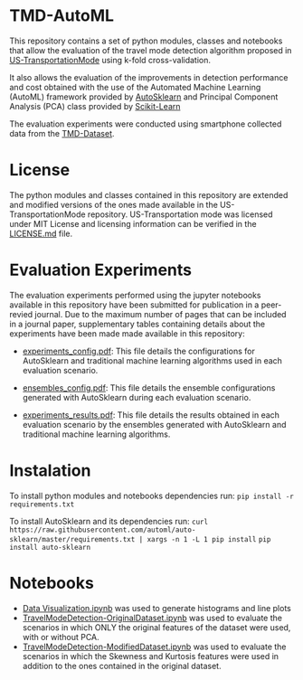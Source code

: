 # TMD-AutoML

This repository contains a set of python modules, classes and notebooks that allow the evaluation of the 
travel mode detection algorithm proposed in [US-TransportationMode](https://github.com/vlomonaco/US-TransportationMode) using k-fold cross-validation.

It also allows the evaluation of the improvements in detection performance and cost obtained with the use of the Automated Machine Learning (AutoML)
framework provided by [AutoSklearn](https://automl.github.io/auto-sklearn) and Principal Component Analysis (PCA) class provided by [Scikit-Learn](http://scikit-learn.org/stable/modules/generated/sklearn.decomposition.PCA.html)

The evaluation experiments were conducted using smartphone collected data from the [TMD-Dataset](http://cs.unibo.it/projects/us-tm2017/index.html).

# License

The python modules and classes contained in this repository are extended and modified versions of the ones made available in the US-TransportationMode repository.
US-Transportation mode was licensed under MIT License and licensing information can be verified in the [LICENSE.md](./LICENSE.md) file.

# Evaluation Experiments

The evaluation experiments performed using the jupyter notebooks available in this repository have been submitted for publication in a peer-revied journal.
Due to the maximum number of pages that can be included in a journal paper, supplementary tables containing details about the experiments have been made 
made available in this repository:

- [experiments_config.pdf](./experiments_config.pdf): This file details the configurations for AutoSklearn and traditional machine learning algorithms used in each evaluation scenario.

- [ensembles_config.pdf](./ensembles_config.pdf): This file details the ensemble configurations generated with AutoSklearn during each evaluation scenario.

- [experiments_results.pdf](./experiments_results.pdf): This file details the results obtained in each evaluation scenario by the ensembles generated with AutoSklearn and traditional machine learning algorithms.

# Instalation 

To install python modules and notebooks dependencies run:
`pip install -r requirements.txt`

To install AutoSklearn and its dependencies run:
`curl https://raw.githubusercontent.com/automl/auto-sklearn/master/requirements.txt | xargs -n 1 -L 1 pip install`
`pip install auto-sklearn`

# Notebooks

- [Data Visualization.ipynb](./Data%20Visualization.ipynb) was used to generate histograms and line plots
- [TravelModeDetection-OriginalDataset.ipynb](./TravelModeDetection-OriginalDataset.ipynb) was used to evaluate the scenarios in which ONLY the original features of the 
dataset were used, with or without PCA.
- [TravelModeDetection-ModifiedDataset.ipynb](./TravelModeDetection-ModifiedDataset.ipynb) was used to evaluate the scenarios in which the Skewness and Kurtosis 
features were used in addition to the ones contained in the original dataset.